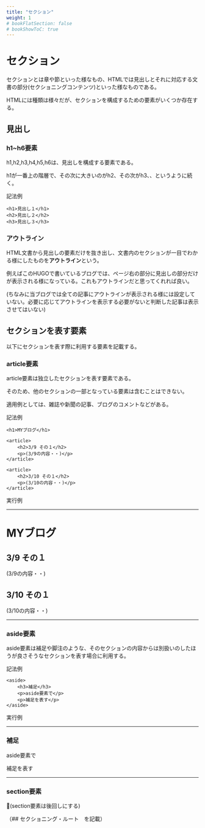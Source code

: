 ```yaml
---
title: "セクション"
weight: 1
# bookFlatSection: false
# bookShowToC: true
---
```


# セクション

セクションとは章や節といった様なもの、HTMLでは見出しとそれに対応する文書の部分(セクショニングコンテンツ)といった様なものである。

HTMLには種類は様々だが、セクションを構成するための要素がいくつか存在する。


## 見出し

### h1~h6要素

h1,h2,h3,h4,h5,h6は、見出しを構成する要素である。

h1が一番上の階層で、その次に大きいのがh2、その次がh3、、というように続く。

記法例

```
<h1>見出し１</h1>
<h2>見出し２</h2>
<h3>見出し３</h3>
```

### アウトライン

HTML文書から見出しの要素だけを抜き出し、文書内のセクションが一目でわかる様にしたものを**アウトライン**という。

例えばこのHUGOで書いているブログでは、ページ右の部分に見出しの部分だけが表示される様になっている。これもアウトラインだと思ってくれれば良い。

(ちなみに当ブログでは全ての記事にアウトラインが表示される様には設定していない。必要に応じてアウトラインを表示する必要がないと判断した記事は表示させてはいない)


## セクションを表す要素

以下にセクションを表す際に利用する要素を記載する。

### article要素

article要素は独立したセクションを表す要素である。

そのため、他のセクションの一部となっている要素は含むことはできない。

適用例としては、雑誌や新聞の記事、ブログのコメントなどがある。

記法例

```
<h1>MYブログ</h1>

<article>
    <h2>3/9 その１</h2>
    <p>(3/9の内容・・)</p>
</article>

<article>
    <h2>3/10 その１</h2>
    <p>(3/10の内容・・)</p>
</article>

```

実行例

<hr>
<h1>MYブログ</h1>

<article>
    <h2>3/9 その１</h2>
    <p>(3/9の内容・・)</p>
</article>

<article>
    <h2>3/10 その１</h2>
    <p>(3/10の内容・・)</p>
</article>
<hr>


### aside要素

aside要素は補足や脚注のような、そのセクションの内容からは別扱いのしたほうが良さそうなセクションを表す場合に利用する。

記法例

```
<aside>
    <h3>補足</h3>
    <p>aside要素で</p>
    <p>補足を表す</p>
</aside>
```

実行例
<hr>
<aside>
    <h3>補足</h3>
    <p>aside要素で</p>
    <p>補足を表す</p>
</aside>
<hr>

### section要素

(section要素は後回しにする)





（## セクショニング・ルート　を記載）
